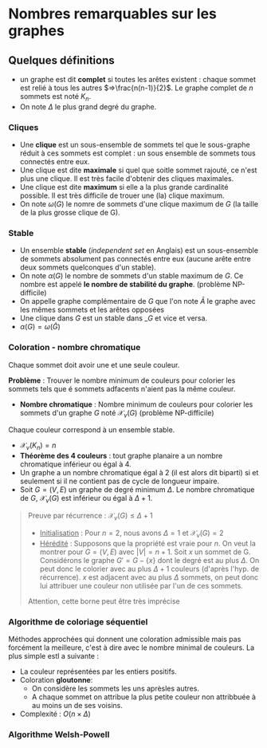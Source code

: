 # Nombres remarquables sur les graphes

## Quelques définitions

* un graphe est dit **complet** si toutes les arêtes existent : chaque sommet est relié à tous les autres $=>\frac{n(n-1)}{2}$. Le graphe complet de $n$ sommets est noté $K_n$.
* On note $\Delta$ le plus grand degré du graphe.

### Cliques

* Une **clique** est un sous-ensemble de sommets tel que le sous-graphe réduit à ces sommets est complet : un sous ensemble de sommets tous connectés entre eux.
* Une clique est dite **maximale** si quel que soitle sommet rajouté, ce n'est plus une clique. Il est très facile d'obtenir des cliques maximales.
* Une clique est dite **maximum** si elle a la plus grande cardinalité possible. Il est très difficile de trouer une (la) clique maximum.
* On note $\omega (G)$ le nomre de sommets d'une clique maximum de $G$ (la taille de la plus grosse clique de G).

### Stable

* Un ensemble **stable** (*independent set* en Anglais) est un sous-ensemble de sommets absolument pas connectés entre eux (aucune arête entre deux sommets quelconques d'un stable).
* On note $\alpha(G)$ le nombre de sommets d'un stable maximum de $G$. Ce nombre est appelé **le nombre de stabilité du graphe**. (problème NP-difficile)
* On appelle graphe complémentaire de $G$ que l'on note $\bar A$ le graphe avec les mêmes sommets et les arêtes opposées
* Une clique dans $G$ est un stable dans $\_ G$ et vice et versa.
* $\alpha(G)=\omega(\bar G)$

### Coloration - nombre chromatique

Chaque sommet doit avoir une et une seule couleur.

**Problème** : Trouver le nombre minimum de couleurs pour colorier les sommets tels que é sommets adfacents n'aient pas la même couleur.

* **Nombre chromatique** : Nombre minimum de couleurs pour colorier les sommets d'un graphe $G$ noté $\mathcal X_v(G)$ (problème NP-difficile)

Chaque couleur correspond à un ensemble stable.

* $\mathcal X_v(K_n) = n$ 
* **Théorème des 4 couleurs** : tout graphe planaire a un nombre chromatique inférieur ou égal à 4.
* Un graphe a un nombre chromatique égal à 2 (il est alors dit biparti) si et seulement si il ne contient pas de cycle de longueur impaire.
* Soit $G=(V,E)$ un graphe de degré minimum $\Delta$. Le nombre chromatique de $G$, $\mathcal X_v(G)$ est inférieur ou égal à $\Delta +1$.

> Preuve par récurrence  : $\mathcal X_v (G) \leq \Delta +1$
>
> * <u>Initialisation</u> : Pour $n=2$, nous avons $\Delta = 1$ et $\mathcal X_v(G)=2$
> * <u>Hérédité</u> : Supposons que la propriété est vraie pour $n$. On veut la montrer pour $G = (V,E)$ avec $|V| = n+1$. 
>   Soit $x$ un sommet de G. Considérons le graphe $G′=G−\{x\}$ dont le degré est au plus $\Delta$. On peut donc le colorier avec au plus $\Delta+1$ couleurs (d'après l'hyp. de récurrence). $x$ est adjacent avec au plus $\Delta$ sommets, on peut donc lui attribuer une couleur non utilisée par l'un de ces sommets.
>
> Attention, cette borne peut être très imprécise

### Algorithme de coloriage séquentiel

Méthodes approchées qui donnent une coloration admissible mais pas forcément la meilleure, c'est à dire avec le nombre minimal de couleurs. La plus simple estl a suivante : 

* La couleur représentées par les entiers positifs.
* Coloration **gloutonne**:
  * On considère les sommets les uns aprèsles autres.
  * A chaque sommet on attribue la plus petite couleur non attribbuée à au moins un de ses voisins.
* Complexité : $O(n\times \Delta)$

### Algorithme Welsh-Powell
